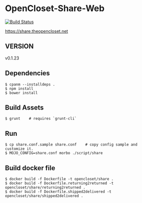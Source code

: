 # OpenCloset-Share-Web #

[![Build Status](https://travis-ci.org/opencloset/monitor.svg?branch=v0.1.23)](https://travis-ci.org/opencloset/OpenCloset-Share-Web)

https://share.theopencloset.net

## VERSION ##

v0.1.23

## Dependencies ##

    $ cpanm --installdeps .
    $ npm install
    $ bower install

## Build Assets ##

    $ grunt    # requires `grunt-cli`

## Run ##

    $ cp share.conf.sample share.conf    # copy config sample and customize it.
    $ MOJO_CONFIG=share.conf morbo ./script/share

## Build docker file ##

    $ docker build -f Dockerfile -t opencloset/share .
    $ docker build -f Dockerfile.returning2returned -t opencloset/share/returning2returned .
    $ docker build -f Dockerfile.shipped2delivered -t opencloset/share/shipped2delivered .
